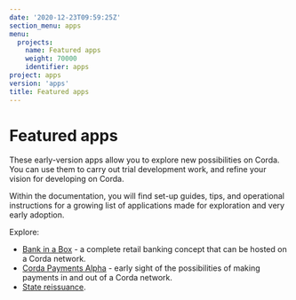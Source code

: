```yaml
---
date: '2020-12-23T09:59:25Z'
section_menu: apps
menu:
  projects:
    name: Featured apps
    weight: 70000
    identifier: apps
project: apps
version: 'apps'
title: Featured apps
---
```


# Featured apps

These early-version apps allow you to explore new possibilities on Corda. You can use them to carry out trial development work, and refine your vision for developing on Corda.

Within the documentation, you will find set-up guides, tips, and operational instructions for a growing list of applications made for exploration and very early adoption.

Explore:

* [Bank in a Box](../en/apps/bankinabox/getting-started.md) - a complete retail banking concept that can be hosted on a Corda network.
* [Corda Payments Alpha](../en/apps/payments/payments-index.md) - early sight of the possibilities of making payments in and out of a Corda network.
* [State reissuance](../en/apps/reissuance/state-reissuance.md).
